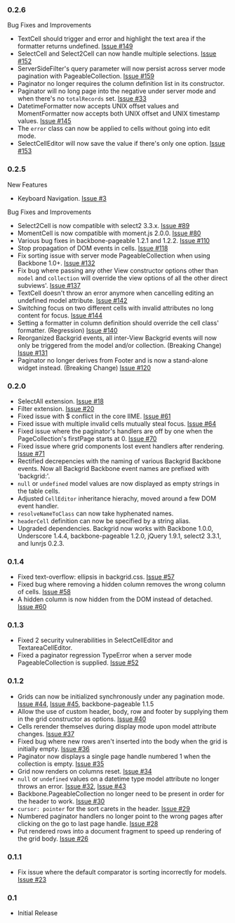 ### 0.2.6
Bug Fixes and Improvements

- TextCell should trigger and error and highlight the text area if the formatter
  returns undefined. [Issue #149](https://github.com/wyuenho/backgrid/issues/149)
- SelectCell and Select2Cell can now handle multiple
  selections. [Issue #152](https://github.com/wyuenho/backgrid/issues/159)
- ServerSideFilter's query parameter will now persist across server mode
  pagination with
  PageableCollection. [Issue #159](https://github.com/wyuenho/backgrid/issues/159)
- Paginator no longer requires the column definition list in its constructor.
- Paginator will no long page into the negative under server mode and when
  there's no `totalRecords`
  set. [Issue #33](https://github.com/wyuenho/backgrid/issues/33)
- DatetimeFormatter now accepts UNIX offset values and MomentFormatter now
  accepts both UNIX offset and UNIX timestamp
  values. [Issue #145](https://github.com/wyuenho/backgrid/issues/145)
- The `error` class can now be applied to cells without going into edit mode.
- SelectCellEditor will now save the value if there's only one
  option. [Issue #153](https://github.com/wyuenho/backgrid/issues/153)

### 0.2.5
New Features

- Keyboard Navigation. [Issue #3](https://github.com/wyuenho/backgrid/issues/3)

Bug Fixes and Improvements

- Select2Cell is now compatible with select2
  3.3.x. [Issue #89](https://github.com/wyuenho/backgrid/issues/89)
- MomentCell is now compatible with moment.js
  2.0.0. [Issue #80](https://github.com/wyuenho/backgrid/issues/80)
- Various bug fixes in backbone-pageable 1.2.1 and
  1.2.2. [Issue #110](https://github.com/wyuenho/backgrid/issues/110)
- Stop propagation of DOM events in
  cells. [Issue #118](https://github.com/wyuenho/backgrid/issues/118)
- Fix sorting issue with server mode PageableCollection when using Backbone
  1.0+. [Issue #132](https://github.com/wyuenho/backgrid/issues/132)
- Fix bug where passing any other View constructor options other than `model`
  and `collection` will override the view options of all the other direct
  subviews'. [Issue #137](https://github.com/wyuenho/backgrid/issues/137)
- TextCell doesn't throw an error anymore when cancelling editing an undefined
  model attribute. [Issue #142](https://github.com/wyuenho/backgrid/issues/142)
- Switching focus on two different cells with invalid attributes no long content
  for focus. [Issue #144](https://github.com/wyuenho/backgrid/issues/144)
- Setting a formatter in column definition should override the cell class'
  formatter. (Regression)
  [Issue #140](https://github.com/wyuenho/backgrid/issues/140)
- Reorganized Backgrid events, all inter-View Backgrid events will now only be
  triggered from the model and/or collection. (Breaking Change)
  [Issue #131](https://github.com/wyuenho/backgrid/issues/131)
- Paginator no longer derives from Footer and is now a stand-alone widget
  instead. (Breaking Change)
  [Issue #120](https://github.com/wyuenho/backgrid/issues/120)

### 0.2.0
- SelectAll
  extension. [Issue #18](https://github.com/wyuenho/backgrid/issues/18)
- Filter extension. [Issue #20](https://github.com/wyuenho/backgrid/issues/20)
- Fixed issue with $ conflict in the core
  IIME. [Issue #61](https://github.com/wyuenho/backgrid/pull/61)
- Fixed issue with multiple invalid cells mutually steal
  focus. [Issue #64](https://github.com/wyuenho/backgrid/issues/64)
- Fixed issue where the paginator's handlers are off by one when the
  PageCollection's firstPage starts
  at 0. [Issue #70](https://github.com/wyuenho/backgrid/issues/70)
- Fixed issue where grid components lost event handlers after
  rendering. [Issue #71](https://github.com/wyuenho/backgrid/issues/71)
- Rectified decrepencies with the naming of various Backgrid Backbone
  events. Now all Backgrid Backbone event names are prefixed with 'backgrid:'.
- `null` or `undefined` model values are now displayed as empty strings in the
  table cells.
- Adjusted `CellEditor` inheritance hierachy, moved around a few DOM event
  handler.
- `resolveNameToClass` can now take hyphenated names.
- `headerCell` definition can now be specified by a string alias.
- Upgraded dependencies. Backgrid now works with Backbone 1.0.0,
  Underscore 1.4.4, backbone-pageable 1.2.0, jQuery 1.9.1, select2 3.3.1, and
  lunrjs 0.2.3.

### 0.1.4
- Fixed text-overflow: ellipsis in backgrid.css.
  [Issue #57](https://github.com/wyuenho/backgrid/pull/57)
- Fixed bug where removing a hidden column removes the wrong column of
  cells. [Issue #58](https://github.com/wyuenho/backgrid/issues/58)
- A hidden column is now hidden from the DOM instead of
  detached. [Issue #60](https://github.com/wyuenho/backgrid/issues/60)

### 0.1.3
- Fixed 2 security vulnerabilities in SelectCellEditor and TextareaCellEditor.
- Fixed a paginator regression TypeError when a server mode PageableCollection
  is supplied. [Issue #52](https://github.com/wyuenho/backgrid/issues/52)

### 0.1.2
- Grids can now be initialized synchronously under any pagination
  mode. [Issue #44](https://github.com/wyuenho/backgrid/issues/44),
  [Issue #45](https://github.com/wyuenho/backgrid/issues/45),
  backbone-pageable 1.1.5
- Allow the use of custom header, body, row and footer by supplying them in the
  grid constructor as
  options. [Issue #40](https://github.com/wyuenho/backgrid/issues/40)
- Cells rerender themselves during display mode upon model attribute
  changes. [Issue #37](https://github.com/wyuenho/backgrid/issues/37)
- Fixed bug where new rows aren't inserted into the body when the grid is
  initially empty. [Issue #36](https://github.com/wyuenho/backgrid/issues/36)
- Paginator now displays a single page handle numbered 1 when the collection is
  empty. [Issue #35](https://github.com/wyuenho/backgrid/issues/35)
- Grid now renders on columns reset. [Issue #34](https://github.com/wyuenho/backgrid/issues/34)
- `null` or `undefined` values on a datetime type model attribute no longer
  throws an error. [Issue #32](https://github.com/wyuenho/backgrid/pull/32),
  [Issue #43](https://github.com/wyuenho/backgrid/pull/43)
- Backbone.PageableCollection no longer need to be present in order for the
  header to work. [Issue #30](https://github.com/wyuenho/backgrid/issues/30)
- `cursor: pointer` for the sort carets in the
  header. [Issue #29](https://github.com/wyuenho/backgrid/issues/29)
- Numbered paginator handlers no longer point to the wrong pages after clicking
  on the go to last page
  handle. [Issue #28](https://github.com/wyuenho/backgrid/issues/28)
- Put rendered rows into a document fragment to speed up rendering of the grid
  body. [Issue #26](https://github.com/wyuenho/backgrid/issues/26)

### 0.1.1
- Fix issue where the default comparator is sorting incorrectly for
  models. [Issue #23](https://github.com/wyuenho/backgrid/issues/23)

### 0.1
- Initial Release
